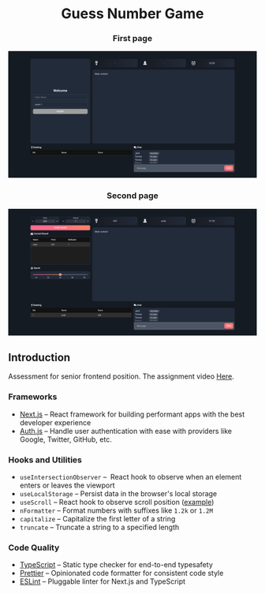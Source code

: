   <h1 align="center">Guess Number Game</h1>

  <h3 align="center">First page </h3>
<img src="https://github.com/abd-9/Guess-number/blob/main/public/Guess-Number-2.png?raw=true"  />

  <h3 align="center">Second page </h3>

<img src="https://github.com/abd-9/Guess-number/blob/main/public/Guess-Number.png?raw=true"  />


<br/>

## Introduction

Assessment for senior frontend position. 
The assignment video <a href="https://github.com/abd-9/Guess-number/blob/main/public/Guess The Number Assessment v12-.mp4" target="_blank">Here</a>.


 
### Frameworks

- [Next.js](https://nextjs.org/) – React framework for building performant apps with the best developer experience
- [Auth.js](https://authjs.dev/) – Handle user authentication with ease with providers like Google, Twitter, GitHub, etc.
 


### Hooks and Utilities

- `useIntersectionObserver` –  React hook to observe when an element enters or leaves the viewport
- `useLocalStorage` – Persist data in the browser's local storage
- `useScroll` – React hook to observe scroll position ([example](https://github.com/steven-tey/precedent/blob/main/components/layout/navbar.tsx#L12))
- `nFormatter` – Format numbers with suffixes like `1.2k` or `1.2M`
- `capitalize` – Capitalize the first letter of a string
- `truncate` – Truncate a string to a specified length


### Code Quality

- [TypeScript](https://www.typescriptlang.org/) – Static type checker for end-to-end typesafety
- [Prettier](https://prettier.io/) – Opinionated code formatter for consistent code style
- [ESLint](https://eslint.org/) – Pluggable linter for Next.js and TypeScript

 
